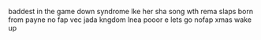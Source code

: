 baddest in the game
down syndrome
lke her sha
song wth rema slaps
born from payne
no fap
vec
jada kngdom
lnea
pooor e
lets go
nofap xmas
wake up
